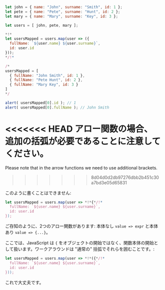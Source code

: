 
```js run no-beautify
let john = { name: "John", surname: "Smith", id: 1 };
let pete = { name: "Pete", surname: "Hunt", id: 2 };
let mary = { name: "Mary", surname: "Key", id: 3 };

let users = [ john, pete, mary ];

*!*
let usersMapped = users.map(user => ({
  fullName: `${user.name} ${user.surname}`,
  id: user.id
}));
*/!*

/*
usersMapped = [
  { fullName: "John Smith", id: 1 },
  { fullName: "Pete Hunt", id: 2 },
  { fullName: "Mary Key", id: 3 }
]
*/

alert( usersMapped[0].id ); // 1
alert( usersMapped[0].fullName ); // John Smith
```

<<<<<<< HEAD
アロー関数の場合、追加の括弧が必要であることに注意してください。
=======
Please note that in the arrow functions we need to use additional brackets. 
>>>>>>> 8d04d0d2db97276dbb2b451c30a7bd3e05d65831

このように書くことはできません:
```js
let usersMapped = users.map(user => *!*{*/!*
  fullName: `${user.name} ${user.surname}`,
  id: user.id
});
```

ご存知のように、2つのアロー関数があります: 本体なし `value => expr` と本体あり `value => {...}`。

ここでは、JavaScript は `{` をオブジェクトの開始ではなく、関数本体の開始として扱います。ワークアラウンドは "通常の" 括弧でそれらを囲むことです。:

```js
let usersMapped = users.map(user => *!*({*/!*
  fullName: `${user.name} ${user.surname}`,
  id: user.id
}));
```

これで大丈夫です。
